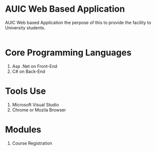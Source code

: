 # AUIC Web Based Application
AUIC Web based Application the perpose of this to provide the facility to University students.</br></br>

# Core Programming Languages
1.  Asp .Net on Front-End
2.  C# on Back-End

# Tools Use</br>
1.  Microsoft Visual Studio
2.  Chrome or Mozila Browser

# Modules</br>
1.  Course Registration

